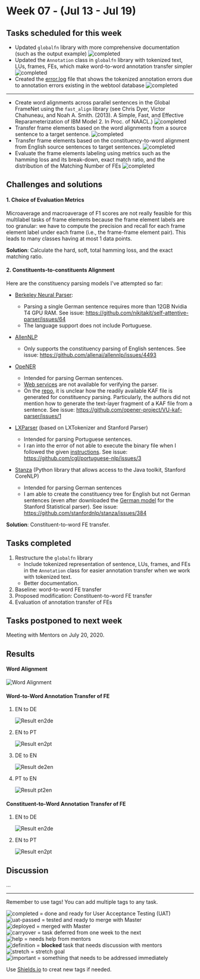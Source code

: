 # Week 07 - (Jul 13 - Jul 19)

## Tasks scheduled for this week
- Updated `globalfn` library with more comprehensive documentation (such as the output example) ![completed](https://img.shields.io/static/v1?label=&message=completed&color=green)
- Updated the `Annotation` class in `globalfn` library with tokenized text, LUs, frames, FEs, which make word-to-word annotation transfer simpler ![completed](https://img.shields.io/static/v1?label=&message=completed&color=green)
- Created the [error.log](https://github.com/FrameNetBrasil/webtool/blob/gsoc2020_1/globalfn/_extractions/error.log) file that shows the tokenized annotation errors due to annotation errors existing in the webtool database ![completed](https://img.shields.io/static/v1?label=&message=completed&color=green)
---
- Create word alignments across parallel sentences in the Global FrameNet using the `fast_align` library (see Chris Dyer, Victor Chahuneau, and Noah A. Smith. (2013). A Simple, Fast, and Effective Reparameterization of IBM Model 2. In Proc. of NAACL.) ![completed](https://img.shields.io/static/v1?label=&message=completed&color=green)
- Transfer frame elements based on the word alignments from a source sentence to a target sentence. ![completed](https://img.shields.io/static/v1?label=&message=completed&color=green)
- Transfer frame elements based on the constituency-to-word alignment from English source sentences to target sentences. ![completed](https://img.shields.io/static/v1?label=&message=completed&color=green)
- Evaluate the frame elements labeling using metrics such as the hamming loss and its break-down, exact match ratio, and the distribution of the Matching Number of FEs ![completed](https://img.shields.io/static/v1?label=&message=completed&color=green)


## Challenges and solutions
#### 1. Choice of Evaluation Metrics

Microaverage and macroaverage of F1 scores are not really feasible for this multilabel tasks of frame elements because the frame element labels are too granular: we have to compute the precision and recall for each frame element label under each frame (i.e., the frame-frame element pair). This leads to many classes having at most 1 data points.

**Solution**: Calculate the hard, soft, total hamming loss, and the exact matching ratio. 

#### 2. Constituents-to-constituents Alignment
Here are the constituency parsing models I've attempted so far:
- [Berkeley Neural Parser](https://github.com/nikitakit/self-attentive-parser):
    - Parsing a single German sentence requires more than 12GB Nvidia T4 GPU RAM. See issue: https://github.com/nikitakit/self-attentive-parser/issues/64
    - The language support does not include Portuguese.

- [AllenNLP](https://github.com/allenai/allennlp)
    - Only supports the constituency parsing of English sentences. See issue: https://github.com/allenai/allennlp/issues/4493

- [OpeNER](https://www.opener-project.eu/)
    - Intended for parsing German sentences.
    - [Web services](http://opener.olery.com/constituent-parser) are not available for verifying the parser.
    - On the [repo](https://github.com/opener-project/constituent-parser), it is unclear how the readily available KAF file is generated for constituency parsing. Particularly, the authors did not mention how to generate the text-layer fragment of a KAF file from a sentence. See issue: https://github.com/opener-project/VU-kaf-parser/issues/1 
    

- [LXParser](http://lxcenter.di.fc.ul.pt/tools/en/LXParserEN.html) (based on LXTokenizer and Stanford Parser)
    - Intended for parsing Portuguese sentences.
    - I ran into the error of not able to execute the binary file when I followed the given [instructions](https://github.com/cgl/portuguese-nlp/blob/master/docs/parse.md). See issue: https://github.com/cgl/portuguese-nlp/issues/3
    

- [Stanza](https://stanfordnlp.github.io/stanza/corenlp_client.html) (Python library that allows access to the Java toolkit, Stanford CoreNLP)
    - Intended for parsing German sentences
    - I am able to create the constituency tree for English but not German sentences (even after downloaded the [German model](https://nlp.stanford.edu/software/lex-parser.html#Download) for the Stanford Statistical parser). See issue: https://github.com/stanfordnlp/stanza/issues/384

**Solution**: Constituent-to-word FE transfer.


## Tasks completed
1. Restructure the `globalfn` library 
    - Include tokenized representation of sentence, LUs, frames, and FEs in the `Annotation` class for easier annotation transfer when we work with tokenized text.
    - Better documentation.
2. Baseline: word-to-word FE transfer
3. Proposed modification: Constituent-to-word FE transfer
4. Evaluation of annotation transfer of FEs

## Tasks postponed to next week
Meeting with Mentors on July 20, 2020.

## Results
#### Word Alignment
![Word Alignment](https://github.com/FrameNetBrasil/webtool/blob/gsoc2020_1/GSoC2020/weekly_reports/assets/word_alignment.png)

#### Word-to-Word Annotation Transfer of FE
1. EN to DE

   ![Result en2de](https://github.com/FrameNetBrasil/webtool/blob/gsoc2020_1/GSoC2020/weekly_reports/assets/w2w_en2de.png)
    
2. EN to PT
    
    ![Result en2pt](https://github.com/FrameNetBrasil/webtool/blob/gsoc2020_1/GSoC2020/weekly_reports/assets/w2w_en2pt.png)

3. DE to EN

    ![Result de2en](https://github.com/FrameNetBrasil/webtool/blob/gsoc2020_1/GSoC2020/weekly_reports/assets/w2w_de2en.png)

4. PT to EN

    ![Result pt2en](https://github.com/FrameNetBrasil/webtool/blob/gsoc2020_1/GSoC2020/weekly_reports/assets/w2w_pt2en.png)

#### Constituent-to-Word Annotation Transfer of FE
1. EN to DE
    
    ![Result en2de](https://github.com/FrameNetBrasil/webtool/blob/gsoc2020_1/GSoC2020/weekly_reports/assets/c2w_en2de.png)
    
2. EN to PT

    ![Result en2pt](https://github.com/FrameNetBrasil/webtool/blob/gsoc2020_1/GSoC2020/weekly_reports/assets/c2w_en2pt.png)


## Discussion
...

---
Remember to use tags! You can add multiple tags to any task.

![completed](https://img.shields.io/static/v1?label=&message=completed&color=green) = done and ready for User Acceptance Testing (UAT)<br>
![uat-passed](https://img.shields.io/static/v1?label=UAT&message=passed&color=success) = tested and ready to merge with Master<br>
![deployed](https://img.shields.io/static/v1?label=&message=deployed&color=success) = merged with Master<br>
![carryover](https://img.shields.io/static/v1?label=&message=carryover&color=yellow) = task deferred from one week to the next<br>
![help](https://img.shields.io/static/v1?label=&message=need_help&color=blue) = needs help from mentors<br>
![definition](https://img.shields.io/static/v1?label=&message=needs_definition&color=orange) = **blocked** task that needs discussion with mentors<br>
![stretch](https://img.shields.io/static/v1?label=&message=stretch&color=orange) = stretch goal <br>
![important](https://img.shields.io/static/v1?label=&message=important&color=red) = something that needs to be addressed immediately<br>


Use [Shields.io](https://shields.io) to creat new tags if needed.

